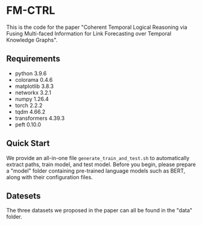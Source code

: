 # FM-CTRL

This is the code for the paper "Coherent Temporal Logical Reasoning via Fusing Multi-faced Information for Link Forecasting over Temporal Knowledge Graphs".

## Requirements

- python 3.9.6
- colorama 0.4.6
- matplotlib 3.8.3
- networkx 3.2.1
- numpy 1.26.4
- torch 2.2.2
- tqdm 4.66.2
- transformers 4.39.3
- peft 0.10.0

## Quick Start

We provide an all-in-one file `generate_train_and_test.sh` to automatically extract paths, train model, and test model. Before you begin, please prepare a "model" folder containing pre-trained language models such as BERT, along with their configuration files.

## Datesets

The three datasets we proposed in the paper can all be found in the "data" folder.